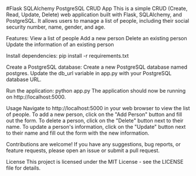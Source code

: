 #Flask SQLAlchemy PostgreSQL CRUD App
This is a simple CRUD (Create, Read, Update, Delete) web application built with Flask, SQLAlchemy, and PostgreSQL. 
It allows users to manage a list of people, including their social security number, name, gender, and age.

Features:
View a list of people
Add a new person
Delete an existing person
Update the information of an existing person


Install dependencies:
pip install -r requirements.txt

Create a PostgreSQL database:
Create a new PostgreSQL database named postgres.
Update the db_url variable in app.py with your PostgreSQL database URL.

Run the application:
python app.py
The application should now be running on http://localhost:5000.

Usage
Navigate to http://localhost:5000 in your web browser to view the list of people.
To add a new person, click on the "Add Person" button and fill out the form.
To delete a person, click on the "Delete" button next to their name.
To update a person's information, click on the "Update" button next to their name and fill out the form with the new information.


Contributions are welcome! If you have any suggestions, bug reports, or feature requests, please open an issue or submit a pull request.

License
This project is licensed under the MIT License - see the LICENSE file for details.





